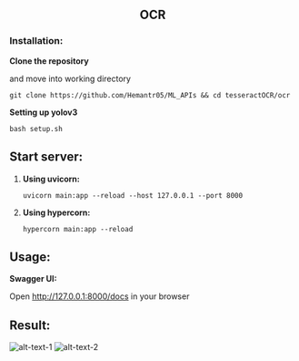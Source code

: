 <h2 align="center">OCR</h2>

### Installation:

**Clone the repository**

and move into working directory

```git clone https://github.com/Hemantr05/ML_APIs && cd tesseractOCR/ocr```

**Setting up yolov3**

```bash setup.sh```


## Start server:

1. **Using uvicorn:**

    ```uvicorn main:app --reload --host 127.0.0.1 --port 8000```

2. **Using hypercorn:**

    ```hypercorn main:app --reload```

## Usage:
    
**Swagger UI:**

Open http://127.0.0.1:8000/docs in your browser


## Result:

![alt-text-1](./imgs/demo.png "original") ![alt-text-2](./imgs/demo_result.png "after_ocr")
